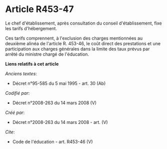 # Article R453-47

Le chef d'établissement, après consultation du conseil d'établissement, fixe les tarifs d'hébergement. 

Ces tarifs comprennent, à l'exclusion des charges mentionnées au deuxième alinéa de l'article R. 453-46, le coût direct des
prestations et une participation aux charges générales dans la limite des taux prévus par arrêté du ministre chargé de
l'éducation.

**Liens relatifs à cet article**

_Anciens textes_:

  - Décret n°95-585 du 5 mai 1995 - art. 30 (Ab)

_Codifié par_:

  - Décret n°2008-263 du 14 mars 2008 (V)

_Créé par_:

  - Décret n°2008-263 du 14 mars 2008 - art. (V)

_Cite_:

  - Code de l'éducation - art. R453-46 (V)
